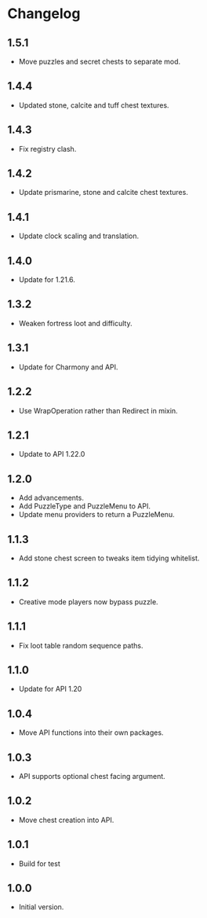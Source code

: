 # Changelog

## 1.5.1

- Move puzzles and secret chests to separate mod.

## 1.4.4

- Updated stone, calcite and tuff chest textures.

## 1.4.3

- Fix registry clash.

## 1.4.2

- Update prismarine, stone and calcite chest textures.

## 1.4.1

- Update clock scaling and translation.

## 1.4.0

- Update for 1.21.6.

## 1.3.2

- Weaken fortress loot and difficulty.

## 1.3.1

- Update for Charmony and API.

## 1.2.2

- Use WrapOperation rather than Redirect in mixin.

## 1.2.1

- Update to API 1.22.0

## 1.2.0

- Add advancements.
- Add PuzzleType and PuzzleMenu to API.
- Update menu providers to return a PuzzleMenu.

## 1.1.3

- Add stone chest screen to tweaks item tidying whitelist.

## 1.1.2

- Creative mode players now bypass puzzle.

## 1.1.1

- Fix loot table random sequence paths.

## 1.1.0

- Update for API 1.20

## 1.0.4

- Move API functions into their own packages.

## 1.0.3

- API supports optional chest facing argument.

## 1.0.2

- Move chest creation into API.

## 1.0.1

- Build for test

## 1.0.0

- Initial version.
